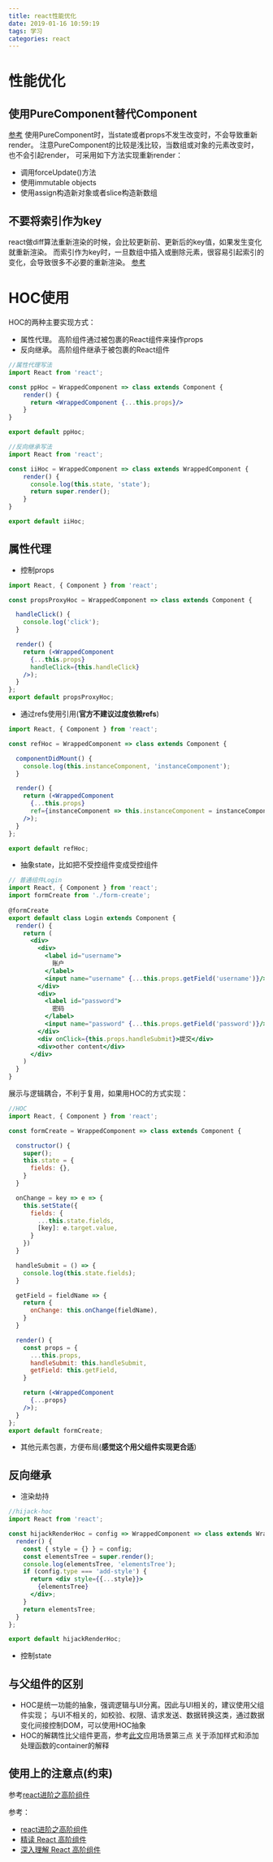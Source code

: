 ```yaml
---
title: react性能优化
date: 2019-01-16 10:59:19
tags: 学习
categories: react
---
```

# 性能优化
## 使用PureComponent替代Component
[参考](https://reactjs.org/docs/react-api.html#reactpurecomponent)
使用PureComponent时，当state或者props不发生改变时，不会导致重新render。
注意PureComponent的比较是浅比较，当数组或对象的元素改变时，也不会引起render，
可采用如下方法实现重新render：
* 调用forceUpdate()方法
* 使用immutable objects
* 使用assign构造新对象或者slice构造新数组

## 不要将索引作为key
react做diff算法重新渲染的时候，会比较更新前、更新后的key值，如果发生变化就重新渲染。
而索引作为key时，一旦数组中插入或删除元素，很容易引起索引的变化，会导致很多不必要的重新渲染。
[参考](https://react.css88.com/docs/reconciliation.html#keys)

# HOC使用
HOC的两种主要实现方式：
* 属性代理。 高阶组件通过被包裹的React组件来操作props
* 反向继承。 高阶组件继承于被包裹的React组件
```jsx
//属性代理写法
import React from 'react';

const ppHoc = WrappedComponent => class extends Component {
    render() {
      return <WrappedComponent {...this.props}/>
    }
}

export default ppHoc;
```
```jsx
//反向继承写法
import React from 'react';

const iiHoc = WrappedComponent => class extends WrappedComponent {
    render() {
      console.log(this.state, 'state');
      return super.render();
    }
}

export default iiHoc;
```

## 属性代理
* 控制props
```jsx
import React, { Component } from 'react';

const propsProxyHoc = WrappedComponent => class extends Component {

  handleClick() {
    console.log('click');
  }

  render() {
    return (<WrappedComponent
      {...this.props}
      handleClick={this.handleClick}
    />);
  }
};
export default propsProxyHoc;
```
* 通过refs使用引用(**官方不建议过度依赖refs**)
```jsx
import React, { Component } from 'react';

const refHoc = WrappedComponent => class extends Component {

  componentDidMount() {
    console.log(this.instanceComponent, 'instanceComponent');
  }

  render() {
    return (<WrappedComponent
      {...this.props}
      ref={instanceComponent => this.instanceComponent = instanceComponent}
    />);
  }
};

export default refHoc;
```
* 抽象state，比如把不受控组件变成受控组件
```jsx
// 普通组件Login
import React, { Component } from 'react';
import formCreate from './form-create';
  
@formCreate
export default class Login extends Component {
  render() {
    return (
      <div>
        <div>
          <label id="username">
            账户
          </label>
          <input name="username" {...this.props.getField('username')}/>
        </div>
        <div>
          <label id="password">
            密码
          </label>
          <input name="password" {...this.props.getField('password')}/>
        </div>
        <div onClick={this.props.handleSubmit}>提交</div>
        <div>other content</div>
      </div>
    )
  }
}
```
展示与逻辑耦合，不利于复用，如果用HOC的方式实现：
```jsx
//HOC
import React, { Component } from 'react';

const formCreate = WrappedComponent => class extends Component {

  constructor() {
    super();
    this.state = {
      fields: {},
    }
  }

  onChange = key => e => {
    this.setState({
      fields: {
        ...this.state.fields,
        [key]: e.target.value,
      }
    })
  }

  handleSubmit = () => {
    console.log(this.state.fields);
  }

  getField = fieldName => {
    return {
      onChange: this.onChange(fieldName),
    }
  }

  render() {
    const props = {
      ...this.props,
      handleSubmit: this.handleSubmit,
      getField: this.getField,
    }

    return (<WrappedComponent
      {...props}
    />);
  }
};
export default formCreate;
```
* 其他元素包裹，方便布局(**感觉这个用父组件实现更合适**)

## 反向继承
* 渲染劫持
```jsx
//hijack-hoc
import React from 'react';

const hijackRenderHoc = config => WrappedComponent => class extends WrappedComponent {
  render() {
    const { style = {} } = config;
    const elementsTree = super.render();
    console.log(elementsTree, 'elementsTree');
    if (config.type === 'add-style') {
      return <div style={{...style}}>
        {elementsTree}
      </div>;
    }
    return elementsTree;
  }
};

export default hijackRenderHoc;
```
* 控制state

## 与父组件的区别
* HOC是统一功能的抽象，强调逻辑与UI分离。因此与UI相关的，建议使用父组件实现；
与UI不相关的，如校验、权限、请求发送、数据转换这类，通过数据变化间接控制DOM，可以使用HOC抽象
* HOC的解耦性比父组件更高，参考[此文](https://github.com/sunyongjian/blog/issues/25)应用场景第三点
关于添加样式和添加处理函数的container的解释

## 使用上的注意点(约束)
参考[react进阶之高阶组件](https://github.com/sunyongjian/blog/issues/25)

参考：
* [react进阶之高阶组件](https://github.com/sunyongjian/blog/issues/25)
* [精读 React 高阶组件](https://toutiao.io/posts/jrv8l8/preview)
* [深入理解 React 高阶组件](https://www.css88.com/archives/9462)
